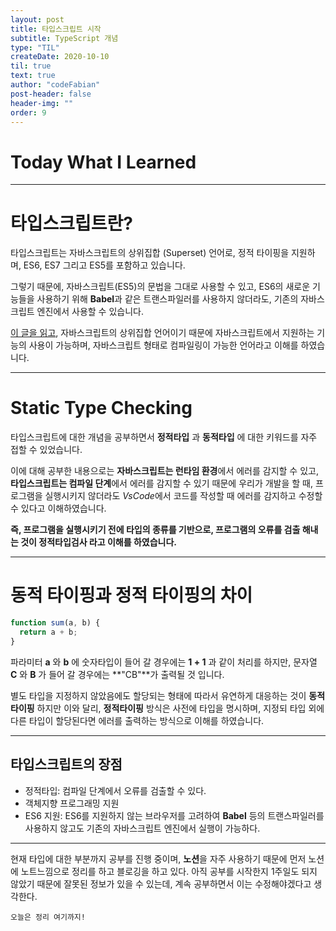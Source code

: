 ```yaml
---
layout: post
title: 타입스크립트 시작
subtitle: TypeScript 개념
type: "TIL"
createDate: 2020-10-10
til: true
text: true
author: "codeFabian"
post-header: false
header-img: ""
order: 9
---
```


# Today What I Learned

<hr>

# 타입스크립트란?

타입스크립트는 자바스크립트의 상위집합 (Superset) 언어로, 정적 타이핑을 지원하며, ES6, ES7 그리고 ES5를 포함하고 있습니다.

그렇기 때문에, 자바스크립트(ES5)의 문법을 그대로 사용할 수 있고,
ES6의 새로운 기능들을 사용하기 위해 **Babel**과 같은 트랜스파일러를 사용하지 않더라도, 기존의 자바스크립트 엔진에서 사용할 수 있습니다.

[이 글을 읽고](https://poiemaweb.com/typescript-introduction), 자바스크립트의 상위집합 언어이기 때문에 자바스크립트에서 지원하는 기능의 사용이 가능하며, 자바스크립트 형태로 컴파일링이 가능한 언어라고 이해를 하였습니다.

<hr>

# Static Type Checking

타입스크립트에 대한 개념을 공부하면서 **정적타입** 과 **동적타입** 에 대한 키워드를 자주 접할 수 있었습니다.

이에 대해 공부한 내용으로는 **자바스크립트는 런타임 환경**에서 에러를 감지할 수 있고, **타입스크립트는 컴파일 단계**에서 에러를 감지할 수 있기 때문에 우리가 개발을 할 때, 프로그램을 실행시키지 않더라도 *VsCode*에서 코드를 작성할 때 에러를 감지하고 수정할 수 있다고 이해하였습니다.

**즉, 프로그램을 실행시키기 전에 타입의 종류를 기반으로, 프로그램의 오류를 검출 해내는 것이 정적타입검사 라고 이해를 하였습니다.**

<hr>

# 동적 타이핑과 정적 타이핑의 차이

```js
function sum(a, b) {
  return a + b;
}
```

파라미터 **a** 와 **b** 에 숫자타입이 들어 갈 경우에는 **1 + 1** 과 같이 처리를 하지만,
문자열 **C** 와 **B** 가 들어 갈 경우에는 **"CB"**가 출력될 것 입니다.

별도 타입을 지정하지 않았음에도 할당되는 형태에 따라서 유연하게 대응하는 것이 **동적타이핑**
하지만 이와 달리, **정적타이핑** 방식은 사전에 타입을 명시하며, 지정되 타입 외에 다른 타입이 할당된다면 에러를 출력하는 방식으로 이해를 하였습니다.

<hr>

## 타입스크립트의 장점

- 정적타입: 컴파일 단계에서 오류를 검출할 수 있다.
- 객체지향 프로그래밍 지원
- ES6 지원: ES6를 지원하지 않는 브라우저를 고려하여 **Babel** 등의 트랜스파일러를 사용하지 않고도 기존의 자바스크립트 엔진에서 실행이 가능하다.

<hr>

현재 타입에 대한 부분까지 공부를 진행 중이며, **노션**을 자주 사용하기 때문에 먼저 노션에 노트느낌으로 정리를 하고 블로깅을 하고 있다.
아직 공부를 시작한지 1주일도 되지 않았기 때문에 잘못된 정보가 있을 수 있는데, 계속 공부하면서 이는 수정해야겠다고 생각한다.

<code>오늘은 정리 여기까지!</code>
